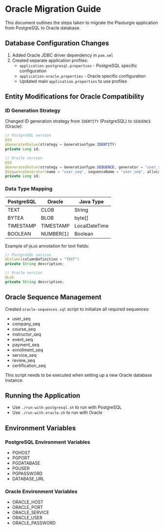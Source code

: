 # Oracle Migration Guide

This document outlines the steps taken to migrate the Plasturgie application from PostgreSQL to Oracle database.

## Database Configuration Changes

1. Added Oracle JDBC driver dependency in `pom.xml`
2. Created separate application profiles:
   - `application-postgresql.properties` - PostgreSQL specific configuration
   - `application-oracle.properties` - Oracle specific configuration
   - Updated main `application.properties` to use profiles

## Entity Modifications for Oracle Compatibility

### ID Generation Strategy
Changed ID generation strategy from `IDENTITY` (PostgreSQL) to `SEQUENCE` (Oracle):

```java
// PostgreSQL version
@Id
@GeneratedValue(strategy = GenerationType.IDENTITY)
private Long id;

// Oracle version
@Id
@GeneratedValue(strategy = GenerationType.SEQUENCE, generator = "user_seq")
@SequenceGenerator(name = "user_seq", sequenceName = "user_seq", allocationSize = 1)
private Long id;
```

### Data Type Mapping

| PostgreSQL | Oracle | Java Type |
|------------|--------|-----------|
| TEXT       | CLOB   | String    |
| BYTEA      | BLOB   | byte[]    |
| TIMESTAMP  | TIMESTAMP | LocalDateTime |
| BOOLEAN    | NUMBER(1) | Boolean |

Example of `@Lob` annotation for text fields:

```java
// PostgreSQL version
@Column(columnDefinition = "TEXT")
private String description;

// Oracle version
@Lob
private String description;
```

## Oracle Sequence Management

Created `oracle-sequences.sql` script to initialize all required sequences:
- user_seq
- company_seq
- course_seq
- instructor_seq
- event_seq
- payment_seq
- enrollment_seq
- service_seq
- review_seq
- certification_seq

This script needs to be executed when setting up a new Oracle database instance.

## Running the Application

- Use `./run-with-postgresql.sh` to run with PostgreSQL
- Use `./run-with-oracle.sh` to run with Oracle

## Environment Variables

### PostgreSQL Environment Variables
- PGHOST
- PGPORT
- PGDATABASE
- PGUSER
- PGPASSWORD
- DATABASE_URL

### Oracle Environment Variables
- ORACLE_HOST
- ORACLE_PORT
- ORACLE_SERVICE
- ORACLE_USER
- ORACLE_PASSWORD
